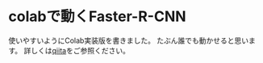 # colabで動くFaster-R-CNN
使いやすいようにColab実装版を書きました。
たぶん誰でも動かせると思います。
詳しくは[qiita](https://qiita.com/ImR0305/private/c2674dfe9f5ec1301304)をご参照ください。
